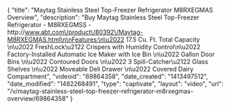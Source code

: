 {
    "title": "Maytag Stainless Steel Top-Freezer Refrigerator M8RXEGMAS Overview",
    "description": "Buy Maytag Stainless Steel Top-Freezer Refrigerator - M8RXEGMSS - http:\/\/www.abt.com\/product\/80392\/Maytag-M8RXEGMAS.html\n\nFeatures:\n\u2022 17.5 Cu. Ft. Total Capacity \n\u2022 FreshLock\u2122 Crispers with Humidity Control\n\u2022 Factory-Installed Automatic Ice Maker with Ice Bin \n\u2022 Gallon Door Bins \n\u2022 Contoured Doors \n\u2022 3 Spill-Catcher\u2122 Glass Shelves \n\u2022 Moveable Deli Drawer \n\u2022 Covered Dairy Compartment",
    "videoid": "69864358",
    "date_created": "1413497512",
    "date_modified": "1482268491",
    "type": "captivate",
    "layout": "video",
    "url": "\/v\/maytag-stainless-steel-top-freezer-refrigerator-m8rxegmas-overview\/69864358"
}